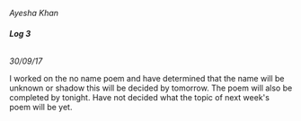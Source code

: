 *Ayesha Khan*


###### **Log 3**
*30/09/17*

I worked on the no name poem and have determined that the name will be unknown or shadow this will be decided by tomorrow.
The poem will also be completed by tonight. Have not decided what the topic of next week's poem will be yet.
